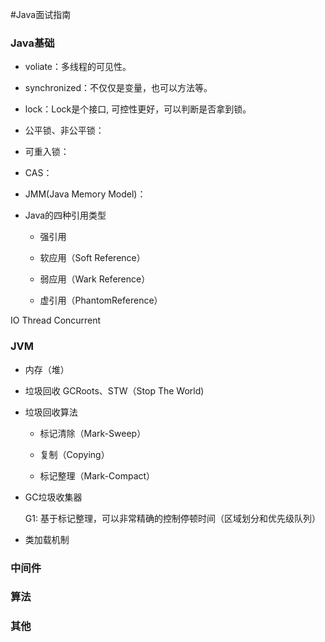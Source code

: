 #Java面试指南

### Java基础

* voliate：多线程的可见性。

* synchronized：不仅仅是变量，也可以方法等。

* lock：Lock是个接口, 可控性更好，可以判断是否拿到锁。

* 公平锁、非公平锁：

* 可重入锁：

* CAS：

* JMM(Java Memory Model)：

* Java的四种引用类型
   
   * 强引用
   
   * 软应用（Soft Reference）
   
   * 弱应用（Wark Reference）
   
   * 虚引用（PhantomReference）

IO
Thread
Concurrent

### JVM

* 内存（堆）

* 垃圾回收
GCRoots、STW（Stop The World)
* 垃圾回收算法

    * 标记清除（Mark-Sweep）
    
    * 复制（Copying）
    
    * 标记整理（Mark-Compact）

* GC垃圾收集器

    G1: 基于标记整理，可以非常精确的控制停顿时间（区域划分和优先级队列）

* 类加载机制

### 中间件

### 算法

### 其他

